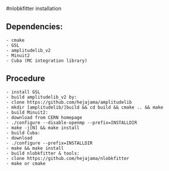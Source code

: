#nlobkfitter installation

## Dependencies:
    - cmake
    - GSL
    - amplitudelib_v2
    - Minuit2
    - Cuba (MC integration library)

## Procedure

    - install GSL
    - build amplitudelib_v2 by:
	- clone https://github.com/hejajama/amplitudelib
	- mkdir [amplitudelib/]build && cd build && cmake .. && make
    - build Minuit2:
	- download from CERN homepage
	- ./configure --disable-openmp --prefix=INSTALLDIR
	- make -j[N] && make install
    - build Cuba:
	- download
	- ./configure --prefix=INSTALLDIR
	- make && make install
    - build nlobkfitter & tools:
	- clone https://github.com/hejajama/nlobkfitter
	- make or cmake
